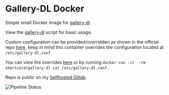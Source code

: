 # Gallery-DL Docker  

Simple small Docker image for [gallery-dl](https://github.com/mikf/gallery-dl).  

View the [gallery-dl](https://gitlab.shortcord.com/shortcord/gallery-dl-docker/master/gallery-dl.sh) script for basic usage.  

Custom configuration can be provided/overridden as shown in the official repo [here](https://github.com/mikf/gallery-dl#configuration), keep in mind this container overrides the configuration located at `/etc/gallery-dl.conf`.  

You can view the overrides [here](https://gitlab.shortcord.com/shortcord/gallery-dl-docker/master/gallery-dl.conf) or by running `docker run -it --rm shortcord/gallery-dl cat /etc/gallery-dl.conf`.  

Repo is public on my [Selfhosted Gitlab](https://gitlab.shortcord.com/shortcord/gallery-dl-docker/).

![Pipeline Status](https://gitlab.shortcord.com/shortcord/gallery-dl-docker/badges/master/pipeline.svg)